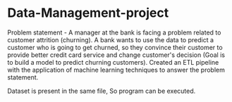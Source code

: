# Data-Management-project
Problem statement - A manager at the bank is facing a problem related to customer attrition (churning). 
A bank wants to use the data to predict a customer who is going to get churned, so they convince their customer to provide better credit card service and 
change customer's decision (Goal is to build a model to predict churning customers). Created an ETL pipeline with the application of machine learning techniques
to answer the problem statement.

Dataset is present in the same file, So program can be executed.  
